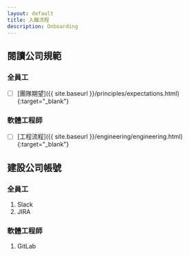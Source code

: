 ```yaml
---
layout: default
title: 入職流程
description: Onboarding
---
```


## 閱讀公司規範

### 全員工

- [ ]  [團隊期望]({{ site.baseurl }}/principles/expectations.html){:target="_blank"}


### 軟體工程師

- [ ]  [工程流程]({{ site.baseurl }}/engineering/engineering.html){:target="_blank"}


## 建設公司帳號

### 全員工

1. Slack
1. JIRA


### 軟體工程師

1. GitLab